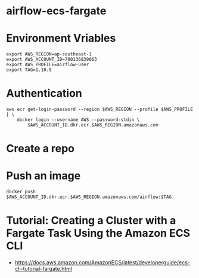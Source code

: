# airflow-ecs-fargate

# Environment Vriables

```
export AWS_REGION=ap-southeast-1
export AWS_ACCOUNT_ID=700136839063
export AWS_PROFILE=airflow-user
export TAG=1.10.9
```

# Authentication

```
aws ecr get-login-password --region $AWS_REGION --profile $AWS_PROFILE | \
    docker login --username AWS --password-stdin \
        $AWS_ACCOUNT_ID.dkr.ecr.$AWS_REGION.amazonaws.com
```

# Create a repo

# Push an image

```
docker push $AWS_ACCOUNT_ID.dkr.ecr.$AWS_REGION.amazonaws.com/airflow:$TAG
```

# Tutorial: Creating a Cluster with a Fargate Task Using the Amazon ECS CLI

* https://docs.aws.amazon.com/AmazonECS/latest/developerguide/ecs-cli-tutorial-fargate.html
